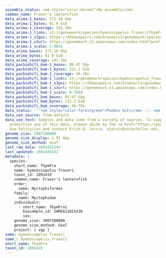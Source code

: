 ```yaml
---
assembly_status: <em style="color:maroon">No assembly</em>
common_name: Fraser's lanternfish
data_arima-1_bases: 271.16 Gbp
data_arima-1_bytes: 81.9 GiB
data_arima-1_coverage: 142.18x
data_arima-1_links: s3://genomeark/species/Gymnoscopelus_fraseri/fGymFra1/genomic_data/arima/<br>
data_arima-1_s3gui: https://42basepairs.com/browse/s3/genomeark/species/Gymnoscopelus_fraseri/fGymFra1/genomic_data/arima/
data_arima-1_s3url: https://genomeark.s3.amazonaws.com/index.html?prefix=species/Gymnoscopelus_fraseri/fGymFra1/genomic_data/arima/
data_arima-1_scale: 3.0833
data_arima_bases: 271.16 Gbp
data_arima_bytes: 81.9 GiB
data_arima_coverage: 142.18x
data_pacbiohifi_bam-1_bases: 89.07 Gbp
data_pacbiohifi_bam-1_bytes: 231.1 GiB
data_pacbiohifi_bam-1_coverage: 46.70x
data_pacbiohifi_bam-1_links: s3://genomeark/species/Gymnoscopelus_fraseri/fGymFra1/genomic_data/pacbio_hifi/<br>
data_pacbiohifi_bam-1_s3gui: https://42basepairs.com/browse/s3/genomeark/species/Gymnoscopelus_fraseri/fGymFra1/genomic_data/pacbio_hifi/
data_pacbiohifi_bam-1_s3url: https://genomeark.s3.amazonaws.com/index.html?prefix=species/Gymnoscopelus_fraseri/fGymFra1/genomic_data/pacbio_hifi/
data_pacbiohifi_bam-1_scale: 0.3589
data_pacbiohifi_bam_bases: 89.07 Gbp
data_pacbiohifi_bam_bytes: 231.1 GiB
data_pacbiohifi_bam_coverage: 46.70x
data_status: '''<em style="color:forestgreen">PacBio HiFi</em> ::: <em style="color:forestgreen">Arima</em>'''
data_use_source: from-default
data_use_text: Samples and data come from a variety of sources. To support fair and
  productive use of this data, please abide by the <a href="https://genome10k.soe.ucsc.edu/data-use-policies/">Data
  Use Policy</a> and contact Erich D. Jarvis, ejarvis@rockefeller.edu, with any questions.
genome_size: 1907100000
genome_size_display: 1.91 Gbp
genome_size_method: GoaT
last_raw_data: 1682435242
last_updated: 1682435242
metadata: |
  species:
    short_name: fGymFra
    name: Gymnoscopelus fraseri
    taxon_id: 1091419
    common_name: Fraser's lanternfish
    order:
      name: Myctophiformes
    family:
      name: Myctophidae
    individuals:
      - short_name: fGymFra1
        biosample_id: SAMEA12815430
        sex:
    genome_size: 1907100000
    genome_size_method: GoaT
    project: [ vgp ]
name: Gymnoscopelus fraseri
name_: Gymnoscopelus_fraseri
short_name: fGymFra
taxon_id: 1091419
---
```


